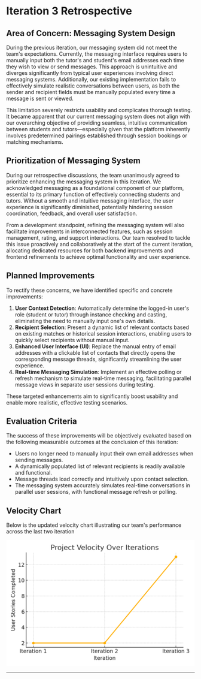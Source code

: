 # Iteration 3 Retrospective

## Area of Concern: Messaging System Design

During the previous iteration, our messaging system did not meet the team's expectations. Currently, the messaging interface requires users to manually input both the tutor's and student's email addresses each time they wish to view or send messages. This approach is unintuitive and diverges significantly from typical user experiences involving direct messaging systems. Additionally, our existing implementation fails to effectively simulate realistic conversations between users, as both the sender and recipient fields must be manually populated every time a message is sent or viewed.

This limitation severely restricts usability and complicates thorough testing. It became apparent that our current messaging system does not align with our overarching objective of providing seamless, intuitive communication between students and tutors—especially given that the platform inherently involves predetermined pairings established through session bookings or matching mechanisms.

## Prioritization of Messaging System

During our retrospective discussions, the team unanimously agreed to prioritize enhancing the messaging system in this iteration. We acknowledged messaging as a foundational component of our platform, essential to its primary function of effectively connecting students and tutors. Without a smooth and intuitive messaging interface, the user experience is significantly diminished, potentially hindering session coordination, feedback, and overall user satisfaction.

From a development standpoint, refining the messaging system will also facilitate improvements in interconnected features, such as session management, rating, and support interactions. Our team resolved to tackle this issue proactively and collaboratively at the start of the current iteration, allocating dedicated resources for both backend improvements and frontend refinements to achieve optimal functionality and user experience.

## Planned Improvements

To rectify these concerns, we have identified specific and concrete improvements:

1. **User Context Detection**: Automatically determine the logged-in user's role (student or tutor) through instance checking and casting, eliminating the need to manually input one's own details.
2. **Recipient Selection**: Present a dynamic list of relevant contacts based on existing matches or historical session interactions, enabling users to quickly select recipients without manual input.
3. **Enhanced User Interface (UI)**: Replace the manual entry of email addresses with a clickable list of contacts that directly opens the corresponding message threads, significantly streamlining the user experience.
4. **Real-time Messaging Simulation**: Implement an effective polling or refresh mechanism to simulate real-time messaging, facilitating parallel message views in separate user sessions during testing.

These targeted enhancements aim to significantly boost usability and enable more realistic, effective testing scenarios.

## Evaluation Criteria

The success of these improvements will be objectively evaluated based on the following measurable outcomes at the conclusion of this iteration:

- Users no longer need to manually input their own email addresses when sending messages.
- A dynamically populated list of relevant recipients is readily available and functional.
- Message threads load correctly and intuitively upon contact selection.
- The messaging system accurately simulates real-time conversations in parallel user sessions, with functional message refresh or polling.

## Velocity Chart

Below is the updated velocity chart illustrating our team's performance across the last two iteration

![Project Velocity Chart](velocity_chart.png)

---
